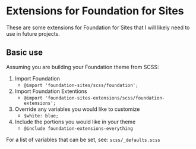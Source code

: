 # Extensions for Foundation for Sites

These are some extensions for Foundation for Sites that I will likely need to use in future projects.

## Basic use

Assuming you are building your Foundation theme from SCSS:

1. Import Foundation
    + `@import 'foundation-sites/scss/foundation';`
2. Import Foundation Extentions
    + `@import 'foundation-sites-extensions/scss/foundation-extensions';`
3. Override any variables you would like to customize
    + `$white: blue;`
4. Include the portions you would like in your theme
    + `@include foundation-extensions-everything`

For a list of variables that can be set, see: `scss/_defaults.scss`